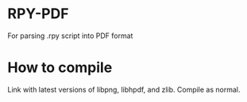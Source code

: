 # RPY-PDF
For parsing .rpy script into PDF format

# How to compile
Link with latest versions of libpng, libhpdf, and zlib. Compile as normal.